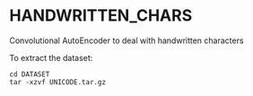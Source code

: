 # HANDWRITTEN_CHARS
Convolutional AutoEncoder to deal with handwritten characters

To extract the dataset:
```
cd DATASET
tar -xzvf UNICODE.tar.gz
```

